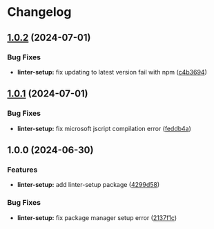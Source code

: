 # Changelog

## [1.0.2](https://github.com/c233jf/repo/compare/linter-setup-v1.0.1...linter-setup-v1.0.2) (2024-07-01)


### Bug Fixes

* **linter-setup:** fix updating to latest version fail with npm ([c4b3694](https://github.com/c233jf/repo/commit/c4b369405dfa3625d9aaabf47e002954c0c8f7d3))

## [1.0.1](https://github.com/c233jf/repo/compare/linter-setup-v1.0.0...linter-setup-v1.0.1) (2024-07-01)


### Bug Fixes

* **linter-setup:** fix microsoft jscript compilation error ([feddb4a](https://github.com/c233jf/repo/commit/feddb4af36741d8833ea553208f6d359152b752e))

## 1.0.0 (2024-06-30)


### Features

* **linter-setup:** add linter-setup package ([4299d58](https://github.com/c233jf/repo/commit/4299d58eee73bf80b8bedec25275840e2a0eaf75))


### Bug Fixes

* **linter-setup:** fix package manager setup error ([2137f1c](https://github.com/c233jf/repo/commit/2137f1c36002e4479af455c5254e5151fede2c78))
